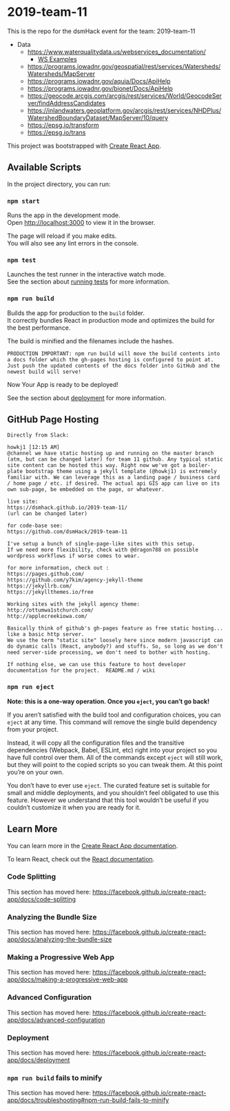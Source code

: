 # 2019-team-11
This is the repo for the dsmHack event for the team: 2019-team-11

- Data
    - https://www.waterqualitydata.us/webservices_documentation/
        - [WS Examples](https://www.waterqualitydata.us/webservices_documentation/#WQPWebServicesGuide-Domain)
    - https://programs.iowadnr.gov/geospatial/rest/services/Watersheds/Watersheds/MapServer
    - https://programs.iowadnr.gov/aquia/Docs/ApiHelp
    - https://programs.iowadnr.gov/bionet/Docs/ApiHelp
    - https://geocode.arcgis.com/arcgis/rest/services/World/GeocodeServer/findAddressCandidates
    - https://inlandwaters.geoplatform.gov/arcgis/rest/services/NHDPlus/WatershedBoundaryDataset/MapServer/10/query
    - https://epsg.io/transform
    - https://epsg.io/trans

This project was bootstrapped with [Create React App](https://github.com/facebook/create-react-app).

## Available Scripts

In the project directory, you can run:

### `npm start`

Runs the app in the development mode.<br>
Open [http://localhost:3000](http://localhost:3000) to view it in the browser.

The page will reload if you make edits.<br>
You will also see any lint errors in the console.

### `npm test`

Launches the test runner in the interactive watch mode.<br>
See the section about [running tests](https://facebook.github.io/create-react-app/docs/running-tests) for more information.

### `npm run build`

Builds the app for production to the `build` folder.<br>
It correctly bundles React in production mode and optimizes the build for the best performance.

The build is minified and the filenames include the hashes.<br>

`PRODUCTION IMPORTANT: npm run build will move the build contents into a docs folder which the gh-pages hosting is configured to point at. Just push the updated contents of the docs folder into GitHub and the newest build will serve!`

Now Your App is ready to be deployed!

See the section about [deployment](https://facebook.github.io/create-react-app/docs/deployment) for more information.

<h2> GitHub Page Hosting </h2>

```
Directly from Slack:

howkj1 [12:15 AM]
@channel we have static hosting up and running on the master branch (atm, but can be changed later) for team 11 github. Any typical static site content can be hosted this way. Right now we've got a boiler-plate bootstrap theme using a jekyll template (@howkj1) is extremely familiar with. We can leverage this as a landing page / business card / home page / etc. if desired. The actual api GIS app can live on its own sub-page, be embedded on the page, or whatever.

live site:
https://dsmhack.github.io/2019-team-11/
(url can be changed later)

for code-base see:
https://github.com/dsmHack/2019-team-11

I've setup a bunch of single-page-like sites with this setup.
If we need more flexibility, check with @dragon788 on possible wordpress workflows if worse comes to wear.

for more information, check out :
https://pages.github.com/
https://github.com/y7kim/agency-jekyll-theme
https://jekyllrb.com/
https://jekyllthemes.io/free

Working sites with the jekyll agency theme:
http://ottumwa1stchurch.com/
http://applecreekiowa.com/

Basically think of github's gh-pages feature as free static hosting... like a basic http server.
We use the term "static site" loosely here since modern javascript can do dynamic calls (React, anybody?) and stuffs. So, so long as we don't need server-side processing, we don't need to bother with hosting.

If nothing else, we can use this feature to host developer documentation for the project.  README.md / wiki
```

### `npm run eject`

**Note: this is a one-way operation. Once you `eject`, you can’t go back!**

If you aren’t satisfied with the build tool and configuration choices, you can `eject` at any time. This command will remove the single build dependency from your project.

Instead, it will copy all the configuration files and the transitive dependencies (Webpack, Babel, ESLint, etc) right into your project so you have full control over them. All of the commands except `eject` will still work, but they will point to the copied scripts so you can tweak them. At this point you’re on your own.

You don’t have to ever use `eject`. The curated feature set is suitable for small and middle deployments, and you shouldn’t feel obligated to use this feature. However we understand that this tool wouldn’t be useful if you couldn’t customize it when you are ready for it.

## Learn More

You can learn more in the [Create React App documentation](https://facebook.github.io/create-react-app/docs/getting-started).

To learn React, check out the [React documentation](https://reactjs.org/).

### Code Splitting

This section has moved here: https://facebook.github.io/create-react-app/docs/code-splitting

### Analyzing the Bundle Size

This section has moved here: https://facebook.github.io/create-react-app/docs/analyzing-the-bundle-size

### Making a Progressive Web App

This section has moved here: https://facebook.github.io/create-react-app/docs/making-a-progressive-web-app

### Advanced Configuration

This section has moved here: https://facebook.github.io/create-react-app/docs/advanced-configuration

### Deployment

This section has moved here: https://facebook.github.io/create-react-app/docs/deployment

### `npm run build` fails to minify

This section has moved here: https://facebook.github.io/create-react-app/docs/troubleshooting#npm-run-build-fails-to-minify
